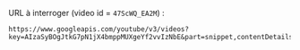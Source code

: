 URL à interroger (video id = `47ScWQ_EA2M`) :

```
https://www.googleapis.com/youtube/v3/videos?key=AIzaSyBOgJtkG7pN1jX4bmppMUXgeYf2vvIzNbE&part=snippet,contentDetails&maxResults=1&id=47ScWQ_EA2M
```